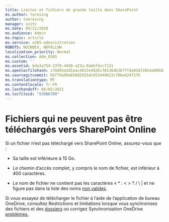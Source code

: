 ```yaml
---
title: Limites et fichiers de grande taille dans SharePoint
ms.author: toresing
author: tomresing
manager: scotv
ms.date: 04/21/2020
ms.audience: Admin
ms.topic: article
ms.service: o365-administration
ROBOTS: NOINDEX, NOFOLLOW
localization_priority: Normal
ms.collection: Adm_O365
ms.custom: ''
ms.assetid: bda3a75d-23f8-44d9-a23a-0abbfdccf131
ms.openlocfilehash: c78095a5d5aac4015e4826c78136db3b7ffda95872024a0058a7e8f8b2ccef4b
ms.sourcegitcommit: b5f7da89a650d2915dc652449623c78be6247175
ms.translationtype: MT
ms.contentlocale: fr-FR
ms.lasthandoff: 08/05/2021
ms.locfileid: "53986700"
---
```

# <a name="files-that-cant-be-uploaded-to-sharepoint-online"></a>Fichiers qui ne peuvent pas être téléchargés vers SharePoint Online

Si un fichier n’est pas téléchargé vers SharePoint Online, assurez-vous que :
  
- Sa taille est inférieure à 15 Go.
    
- Le chemin d’accès complet, y compris le nom de fichier, est inférieur à 400 caractères.
    
- Le nom de fichier ne contient pas les caractères « \* : \< \> ? / \ | et ne figure pas dans la liste des noms [non valides](https://go.microsoft.com/fwlink/?linkid=866430).
    
Si vous essayez de télécharger le fichier à l’aide de l’application de bureau OneDrive, consultez Restrictions et limitations lorsque vous synchronisez des fichiers et des [dossiers](https://go.microsoft.com/fwlink/p/?LinkID=717734) ou corrigez Synchronisation OneDrive [problèmes.](https://go.microsoft.com/fwlink/?linkid=866431)
  

